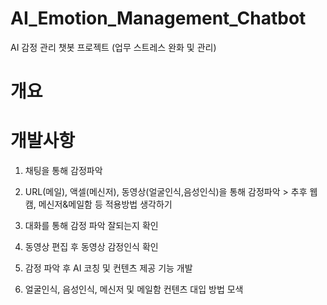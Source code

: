 # AI_Emotion_Management_Chatbot
AI 감정 관리 챗봇 프로젝트 (업무 스트레스 완화 및 관리)

# 개요

# 개발사항
1. 채팅을 통해 감정파악
2. URL(메일), 액셀(메신저), 동영상(얼굴인식,음성인식)을 통해 감정파악 > 추후 웹캠, 메신저&메일함 등 적용방법 생각하기
3. 대화를 통해 감정 파악 잘되는지 확인

4. 동영상 편집 후 동영상 감정인식 확인
5. 감정 파악 후 AI 코칭 및 컨텐츠 제공 기능 개발

6. 얼굴인식, 음성인식, 메신저 및 메일함 컨텐츠 대입 방법 모색
